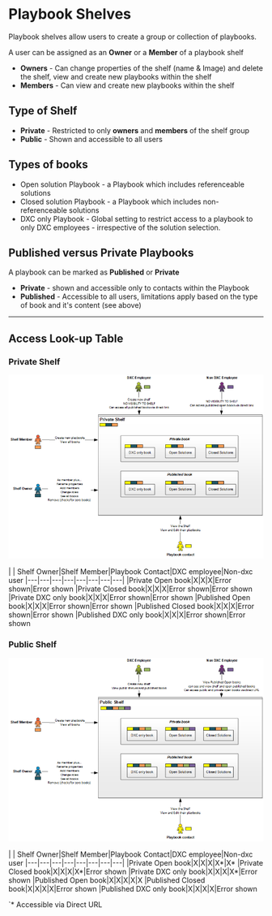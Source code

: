 # Playbook Shelves

Playbook shelves allow users to create a group or collection of playbooks.

A user can be assigned as an **Owner** or a **Member** of a playbook shelf

- **Owners** - Can change properties of the shelf (name & Image) and delete the shelf, view and create new playbooks within the shelf
- **Members** - Can view and create new playbooks within the shelf

## Type of Shelf

- **Private** - Restricted to only **owners** and **members** of the shelf group
- **Public** - Shown and accessible to all users

## Types of books

- Open solution Playbook - a Playbook which includes referenceable solutions 
- Closed solution Playbook - a Playbook which includes non-referenceable solutions 
- DXC only Playbook - Global setting to restrict access to a playbook to only DXC employees - irrespective of the solution selection.

## Published versus Private Playbooks

A playbook can be marked as **Published** or **Private**

- **Private** - shown and accessible only to contacts within the Playbook
- **Published** - Accessible to all users, limitations apply based on the type of book and it's content (see above)

---

## Access Look-up Table

### Private Shelf

![image](images/Private.png)

| | Shelf Owner|Shelf Member|Playbook Contact|DXC employee|Non-dxc user
|---|---|---|---|---|---|---|---|
|Private Open book|X|X|X|Error shown|Error shown
|Private Closed book|X|X|X|Error shown|Error shown
|Private DXC only book|X|X|X|Error shown|Error shown
|Published Open book|X|X|X|Error shown|Error shown
|Published Closed book|X|X|X|Error shown|Error shown
|Published DXC only book|X|X|X|Error shown|Error shown


### Public Shelf

![image](images/Public.png)

| | Shelf Owner|Shelf Member|Playbook Contact|DXC employee|Non-dxc user
|---|---|---|---|---|---|---|---|
|Private Open book|X|X|X|X*|X*
|Private Closed book|X|X|X|X*|Error shown
|Private DXC only book|X|X|X|X*|Error shown
|Published Open book|X|X|X|X|X
|Published Closed book|X|X|X|X|Error shown
|Published DXC only book|X|X|X|X|Error shown

`* Accessible via Direct URL



